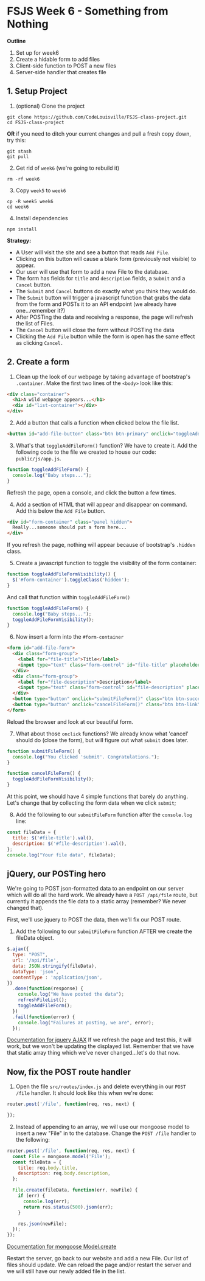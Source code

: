 # FSJS Week 6 - Something from Nothing

**Outline**

1. Set up for week6
2. Create a hidable form to add files
4. Client-side function to POST a new files
5. Server-side handler that creates file


## 1. Setup Project
1. (optional) Clone the project
```
git clone https://github.com/CodeLouisville/FSJS-class-project.git
cd FSJS-class-project
```

  **OR** if you need to ditch your current changes and pull a fresh copy down, try this:
  ```
  git stash
  git pull
  ```

2. Get rid of `week6` (we're going to rebuild it)
```
rm -rf week6
```

3. Copy `week5` to `week6`
```
cp -R week5 week6
cd week6
```

4. Install dependencies
```
npm install
```

**Strategy:** 
* A User will visit the site and see a button that reads `Add File`.  
* Clicking on this button will cause a blank form (previously not visible) to appear.  
* Our user will use that form to add a new File to the database.  
* The form has fields for `title` and `description` fields, a `Submit` and a `Cancel` button.  
* The `Submit` and `Cancel` buttons do exactly what you think they would do.  
 * The `Submit` button will trigger a javascript function that grabs the data from the form and POSTs it to an API endpoint (we already have one...remember it?)
 * After POSTing the data and receiving a response, the page will refresh the list of Files.
 * The `Cancel` button will close the form without POSTing the data
* Clicking the `Add File` button while the form is open has the same effect as clicking `Cancel.`

## 2. Create a form


1. Clean up the look of our webpage by taking advantage of bootstrap's `.container`.  Make the first two lines of the `<body>` look like this:
  ```html
  <div class="container">
    <h1>A wild webpage appears...</h1>
    <div id="list-container"></div>
  </div>
  ```

2. Add a button that calls a function when clicked below the file list.
  ```html
  <button id="add-file-button" class="btn btn-primary" onclick="toggleAddFileForm()">Add File</button>
  ```

3.  What's that `toggleAddFileForm()` function? We have to create it.  Add the following code to the file we created to house our code: `public/js/app.js`.
  ```javascript
  function toggleAddFileForm() {
    console.log("Baby steps...");
  }
  ```
  Refresh the page, open a console, and click the button a few times.

4. Add a section of HTML that will appear and disappear on command.  Add this below the `Add File` button.
  ```html
  <div id="form-container" class="panel hidden">
    Really...someone should put a form here...
  </div>
  ```
  If you refresh the page, nothing will appear because of bootstrap's `.hidden` class.

5. Create a javascript function to toggle the visibility of the form container:
  ```javascript
  function toggleAddFileFormVisibility() {
    $('#form-container').toggleClass('hidden');
  }
  ```

  And call that function within `toggleAddFileForm()`
  ```javascript
  function toggleAddFileForm() {
    console.log("Baby steps...");
    toggleAddFileFormVisibility();
  }
  ```

6. Now insert a form into the `#form-container`
  ```html
  <form id="add-file-form">
    <div class="form-group">
      <label for="file-title">Title</label>
      <input type="text" class="form-control" id="file-title" placeholder="Title">
    </div>
    <div class="form-group">
      <label for="file-description">Description</label>
      <input type="text" class="form-control" id="file-description" placeholder="Description">
    </div>
    <button type="button" onclick="submitFileForm()" class="btn btn-success">Submit</button>
    <button type="button" onclick="cancelFileForm()" class="btn btn-link">cancel</button>
  </form>
  ```
  Reload the browser and look at our beautiful form.  

7. What about those `onclick` functions?  We already know what 'cancel' should do (close the form), but will figure out what `submit` does later.
  ```javascript
  function submitFileForm() {
    console.log("You clicked 'submit'. Congratulations.");
  }

  function cancelFileForm() {
    toggleAddFileFormVisibility();
  }
  ```

  At this point, we should have 4 simple functions that barely do anything. Let's change that by collecting the form data when we click `submit`;

8. Add the following to our `submitFileForm` function after the `console.log` line:
  ```javascript
  const fileData = {
    title: $('#file-title').val(),
    description: $('#file-description').val(),
  };
  console.log("Your file data", fileData);
  ```

## jQuery, our POSTing hero

We're going to POST json-formatted data to an endpoint on our server which will do all the hard work.  We already have a `POST /api/file` route, but currently it appends the file data to a static array (remember?  We never changed that).

First, we'll use jquery to POST the data, then we'll fix our POST route.

1. Add the following to our `submitFileForm` function AFTER we create the fileData object.
  ```javascript
  $.ajax({
    type: "POST",
    url: '/api/file',
    data: JSON.stringify(fileData),
    dataType: 'json',
    contentType : 'application/json',
  })
    .done(function(response) {
      console.log("We have posted the data");
      refreshFileList();
      toggleAddFileForm();
    })
    .fail(function(error) {
      console.log("Failures at posting, we are", error);
    });
  ```
  [Documentation for jquery AJAX](https://api.jquery.com/jquery.ajax/)
  If we refresh the page and test this, it will work, but we won't be updating the displayed list. Remember that we have that static array thing which we've never changed...let's do that now.


## Now, fix the POST route handler

1. Open the file `src/routes/index.js` and delete everything in our `POST /file` handler.  It should look like this when we're done:
  ```javascript
  router.post('/file', function(req, res, next) {

  });
  ```

2. Instead of appending to an array, we will use our mongoose model to insert a new "File" in to the database.  Change the `POST /file` handler to the following:
  ```javascript
  router.post('/file', function(req, res, next) {
    const File = mongoose.model('File');
    const fileData = {
      title: req.body.title,
      description: req.body.description,
    };

    File.create(fileData, function(err, newFile) {
      if (err) {
        console.log(err);
        return res.status(500).json(err);
      }

      res.json(newFile);
    });
  });
  ```
  [Documentation for mongoose Model.create](http://mongoosejs.com/docs/api.html#model_Model.create)

  Restart the server, go back to our website and add a new File.  Our list of files should update.  We can reload the page and/or restart the server and we will still have our newly added file in the list.
